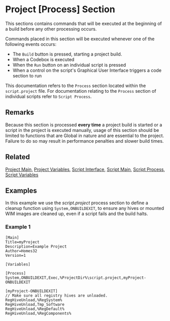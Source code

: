# Project [Process] Section

This sections contains commands that will be executed at the beginning of a build before any other processing occurs.

Commands placed in this section will be executed whenever one of the following events occurs:

* The `Build` button is pressed, starting a project build.
* When a Codebox is executed
* When the `Run` button on an individual script is pressed
* When a control on the script's Graphical User Interface triggers a code section to run

This documentation refers to the `Process` section located within the `script.project` file. For documentation relating to the `Process` section of individual scripts refer to `Script Process`.

## Remarks

Because this section is processed **every time** a project build is started or a script in the project is executed manually, usage of this section should be limited to functions that are Global in nature and are essential to the project. Failure to do so may result in performance penalties and slower build times.

## Related

[Project Main](./ProjectMain.md), [Project Variables](./ProjectVariables.md), [Script Interface](./ScriptInterface.md), [Script Main](./ScriptMain.md), [Script Process](./ScriptProcess.md), [Script Variables](./ScriptVariables.md)

## Examples

In this example we use the _script.project_ process section to define a cleanup function using `System,ONBUILDEXIT`, to ensure any hives or mounted WIM images are cleaned up, even if a script fails and the build halts.

### Example 1

```pebakery
[Main]
Title=myProject
Description=Example Project
Author=Homes32
Version=1

[Variables]

[Process]
System,ONBUILDEXIT,Exec,%ProjectDir%\script.project,myProject-ONBUILDEXIT

[myProject-ONBUILDEXIT]
// Make sure all registry hives are unloaded.
RegHiveUnload,%RegSystem%
RegHiveUnload,Tmp_Software
RegHiveUnload,%RegDefault%
RegHiveUnload,%RegComponents%
```